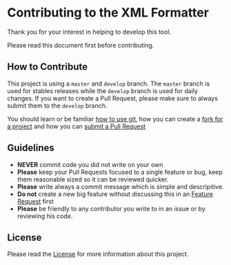 # Contributing to the XML Formatter

Thank you for your interest in helping to develop this tool.

Please read this document first before contributing.

## How to Contribute

This project is using a `master` and `develop` branch.
The `master` branch is used for stables releases while the `develop` branch is used for daily changes.
If you want to create a Pull Request, please make sure to always submit them to the `develop` branch.

You should learn or be familiar [how to use git](https://help.github.com/en/github/getting-started-with-github/set-up-git), how you can create a [fork for a project](https://help.github.com/en/github/getting-started-with-github/fork-a-repo) and how you can [submit a Pull Request](https://help.github.com/en/github/collaborating-with-issues-and-pull-requests/about-pull-requests)

## Guidelines

* **NEVER** commit code you did not write on your own
* **Please** keep your Pull Requests focused to a single feature or bug, keep them reasonable sized so it can be reviewed quicker. 
* **Please** write always a commit message which is simple and descripitive.
* **Do not** create a new big feature without discussing this in an [Feature Request](https://github.com/D-Generation-S/Tank/issues) first
* **Please** be friendly to any contributor you write to in an issue or by reviewing his code.

## License 

Please read the [License](LICENSE) for more information about this project.